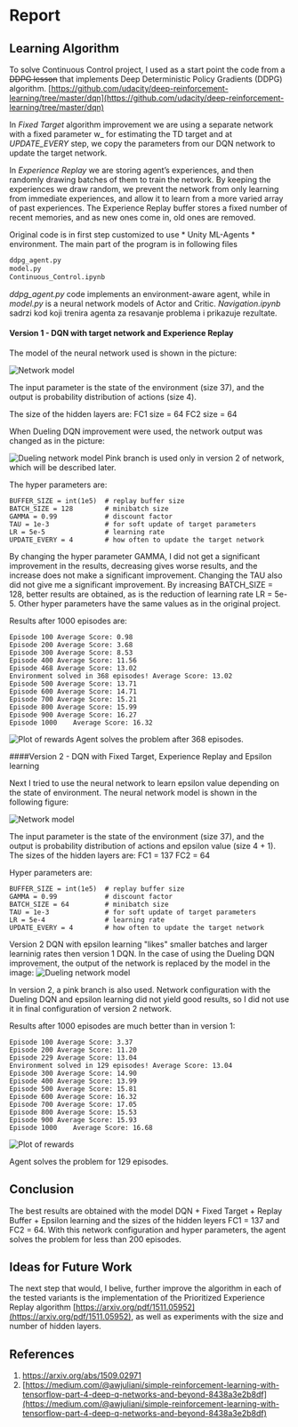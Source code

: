 # Report

## Learning Algorithm

To solve Continuous Control project, I used as a start point the code from a ~~DDPG lesson~~ that implements Deep Deterministic Policy Gradients (DDPG) algorithm.
[https://github.com/udacity/deep-reinforcement-learning/tree/master/dqn](https://github.com/udacity/deep-reinforcement-learning/tree/master/dqn) 

In *Fixed Target* algorithm improvement we are using a separate network with a fixed parameter w_ for estimating the TD target and at *UPDATE_EVERY* step, we copy the parameters from our DQN network to update the target network.

In *Experience Replay* we are storing agent’s experiences, and then randomly drawing batches of them to train the network. By keeping the experiences we draw random, we prevent the network from only learning from immediate experiences, and allow it to learn from a more varied array of past experiences. The Experience Replay buffer stores a fixed number of recent memories, and as new ones come in, old ones are removed.

Original code is in first step customized to use * Unity ML-Agents * environment. The main part of the program is in following files

```Python
ddpg_agent.py
model.py
Continuous_Control.ipynb
```

*ddpg_agent.py* code implements an environment-aware agent, while in *model.py* is a neural network models of Actor and Critic.
*Navigation.ipynb* sadrzi kod koji trenira agenta za resavanje problema i prikazuje rezultate.

#### Version 1 - DQN with target network and Experience Replay
The model of the neural network used is shown in the picture:

![Network model](./Images/dqn+ft+rb.png  "Network model")

The input parameter is the state of the environment (size 37), and the output is probability distribution of actions (size 4).

The size of the hidden layers are:
FC1 size = 64
FC2 size = 64

When Dueling DQN improvement were used, the network output was changed as in the picture:

![Dueling network model](./Images/duelin_dqn.png  "Dueling network model")
Pink branch is used only in version 2 of network, which will be described later.

The hyper parameters are: 

	BUFFER_SIZE = int(1e5)  # replay buffer size
	BATCH_SIZE = 128        # minibatch size
	GAMMA = 0.99            # discount factor
	TAU = 1e-3              # for soft update of target parameters
	LR = 5e-5               # learning rate 
	UPDATE_EVERY = 4        # how often to update the target network


By changing the hyper parameter GAMMA, I did not get a significant improvement in the results, decreasing gives worse results, and the increase does not make a significant improvement.
Changing the TAU also did not give me a significant improvement.
By increasing BATCH_SIZE = 128, better results are obtained, as is the reduction of learning rate LR = 5e-5.
Other hyper parameters have the same values as in the original project.

Results after 1000 episodes are:

	Episode 100	Average Score: 0.98
	Episode 200	Average Score: 3.68
	Episode 300	Average Score: 8.53
	Episode 400	Average Score: 11.56
	Episode 468	Average Score: 13.02
	Environment solved in 368 episodes!	Average Score: 13.02
	Episode 500	Average Score: 13.71
	Episode 600	Average Score: 14.71
	Episode 700	Average Score: 15.21
	Episode 800	Average Score: 15.99
	Episode 900	Average Score: 16.27
	Episode 1000	Average Score: 16.32


![Plot of rewards](./Images/dqn+ft+rb-results.png  "Plot of rewards")
Agent solves the problem after 368 episodes.


####Version 2 - DQN with Fixed Target, Experience Replay and Epsilon learning

Next I tried to use the neural network to learn epsilon value depending on the state of environment. The neural network model is shown in the following figure:

![Network model](./Images/dqn+ft+rb+eps.png  "Network model")

The input parameter is the state of the environment (size 37), and the output is probability distribution of actions and epsilon value (size 4 + 1).
The sizes of the hidden layers are:
FC1 = 137
FC2 = 64

Hyper parameters are:

	BUFFER_SIZE = int(1e5)  # replay buffer size
	GAMMA = 0.99            # discount factor
	BATCH_SIZE = 64         # minibatch size
	TAU = 1e-3              # for soft update of target parameters
	LR = 5e-4               # learning rate 
	UPDATE_EVERY = 4        # how often to update the target network

Version 2 DQN with epsilon learning "likes" smaller batches and larger learninig rates then version 1 DQN. 
In the case of using the Dueling DQN improvement, the output of the network is replaced by the model in the image:
![Dueling network model](./Images/duelin_dqn.png  "Dueling network model")

In version 2, a pink branch is also used. Network configuration with the Dueling DQN and epsilon learning did not yield good results, so I did not use it in final configuration of version 2 network.

Results after 1000 episodes are much better than in version 1:

	Episode 100	Average Score: 3.37
	Episode 200	Average Score: 11.20
	Episode 229	Average Score: 13.04
	Environment solved in 129 episodes!	Average Score: 13.04
	Episode 300	Average Score: 14.90
	Episode 400	Average Score: 13.99
	Episode 500	Average Score: 15.81
	Episode 600	Average Score: 16.32
	Episode 700	Average Score: 17.05
	Episode 800	Average Score: 15.53
	Episode 900	Average Score: 15.93
	Episode 1000	Average Score: 16.68


![Plot of rewards](./Images/dqn+ft+rb+eps-results.png "Plot of rewards")

Agent solves the problem for 129 episodes.

## Conclusion

The best results are obtained with the model
DQN + Fixed Target + Replay Buffer + Epsilon learning and the sizes of the hidden leyers FC1 = 137 and FC2 = 64. With this network configuration and hyper parameters, the agent solves the problem for less than 200 episodes.

## Ideas for Future Work 	
The next step that would, I belive, further improve the algorithm in each of the tested variants is the implementation of the Prioritized Experience Replay algorithm [https://arxiv.org/pdf/1511.05952](https://arxiv.org/pdf/1511.05952), as well as experiments with the size and number of hidden layers.

## References

1. https://arxiv.org/abs/1509.02971
2.  [https://medium.com/@awjuliani/simple-reinforcement-learning-with-tensorflow-part-4-deep-q-networks-and-beyond-8438a3e2b8df](https://medium.com/@awjuliani/simple-reinforcement-learning-with-tensorflow-part-4-deep-q-networks-and-beyond-8438a3e2b8df) 